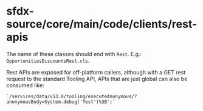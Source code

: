 # sfdx-source/core/main/code/clients/rest-apis

The name of these classes should end with `Rest`. E.g.: `OpportunitiesDiscountsRest.cls`.

Rest APIs are exposed for off-platform callers, although with a GET rest request to the standard Tooling API, APIs that are just global can also be consumed like:

    `/services/data/v53.0/tooling/executeAnonymous/?anonymousBody=System.debug('Test')%3B';`

